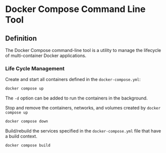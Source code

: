 # Docker Compose Command Line Tool

## Definition

The Docker Compose command-line tool is a utility to manage the lifecycle of multi-container Docker applications.

### Life Cycle Management

Create and start all containers defined in the `docker-compose.yml`:

```bash
docker compose up
```

The `-d` option can be added to run the containers in the background.

Stop and remove the containers, networks, and volumes created by `docker compose up`

```bash
docker compose down
```

Build/rebuild the services specified in the `docker-compose.yml` file that have a build context.

```bash
docker compose build
```
